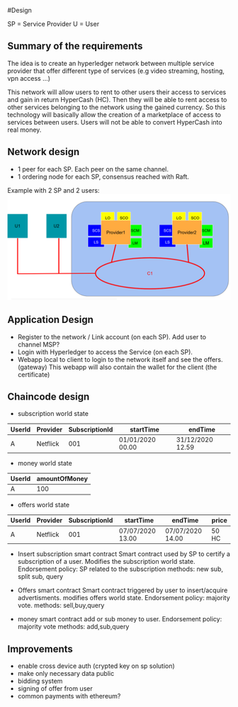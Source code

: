#Design

SP = Service Provider
U = User

## Summary of the requirements

The idea is to create an hyperledger network between multiple service provider that offer different type of services (e.g video streaming, hosting, vpn access ...)

This network will allow users to rent to other users their access to services and gain in return HyperCash (HC).
Then they will be able to rent access to other services belonging to the network using the gained currency. So this technology will basically allow the creation of a marketplace of access to services between users.
Users will not be able to convert HyperCash into real money.

## Network design
- 1 peer for each SP. Each peer on the same channel.
- 1 ordering node for each SP, consensus reached with Raft.

Example with 2 SP and 2 users:
![general schema](../img/general_schema.png "General schema of the network")

## Application Design

- Register to the network / Link account (on each SP). Add user to channel MSP?
- Login with Hyperledger to access the Service  (on each SP).
- Webapp local to client to login to the network itself and see the offers. (gateway)
This webapp will also contain the wallet for the client (the certificate)

## Chaincode design
- subscription world state

UserId | Provider | SubscriptionId|startTime|endTime
---- | ---- | ---- | ---- | ---- |
A|Netflick|001|01/01/2020 00.00 | 31/12/2020 12.59

- money world state

UserId | amountOfMoney |
---- | ---- |
A|100|

- offers world state

UserId | Provider | SubscriptionId|startTime|endTime | price
---- | ---- | ---- | ---- | ---- | ----
A|Netflick|001|07/07/2020 13.00 |07/07/2020 14.00 | 50 HC

- Insert subscription smart contract
Smart contract used by SP to certify a subscription of a user. Modifies the subscription world state. Endorsement policy: SP related to the subscription
methods: new sub, split sub, query

- Offers smart contract
Smart contract triggered by user to insert/acquire advertisments. modifies offers world state. Endorsement policy: majority vote.
methods: sell,buy,query
- money smart contract
add or sub money to user. Endorsement policy: majority vote
methods: add,sub,query

## Improvements
- enable cross device auth (crypted key on sp solution)
- make only necessary data public
- bidding system
- signing of offer from user
- common payments with ethereum?
